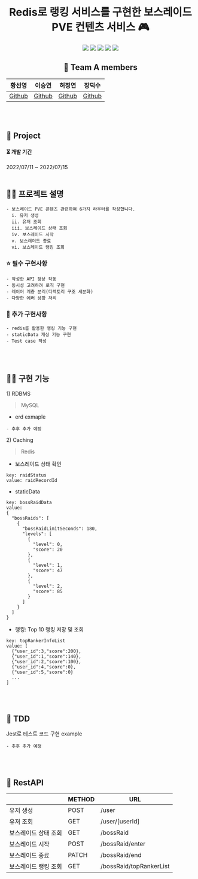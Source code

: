 <div align="center">

  # Redis로 랭킹 서비스를 구현한 보스레이드 PVE 컨텐츠 서비스 🎮
<p>
  <img src="https://img.shields.io/badge/Node.js-339933?style=flat&logo=Node.js&logoColor=white"/>
  <img src="https://img.shields.io/badge/Express-000000?style=flat&logo=Express&logoColor=white"/>
  <img src="https://img.shields.io/badge/Docker-2496ED?style=flat&logo=Docker&logoColor=white"/>
  <img src="https://img.shields.io/badge/MySQL-4479A1?style=flat&logo=MySQL&logoColor=white"/>
  <img src="https://img.shields.io/badge/Redis-DC382D?style=flat&logo=Redis&logoColor=white"/>
</p>

  ## 🌈 Team A members  

  |황선영|이승연|허정연|장덕수|
  |:------:|:------:|:------:|:------:|
  |[Github](https://github.com/syoungee) | [Github](https://github.com/dltmddus1998) | [Github](https://github.com/golgol22) | [Github](https://github.com/dapsu) |

</div> 
<br/>
<br/>

## 📒 Project

  <h4> ⏳  개발 기간  </h4> 
  2022/07/11  ~ 2022/07/15
  
<br/>
<br/>

## ✍🏻 프로젝트 설명
```
- 보스레이드 PVE 콘텐츠 관련하여 6가지 라우터를 작성합니다.
  i. 유저 생성
  ii. 유저 조회
  iii. 보스레이드 상태 조회
  iv. 보스레이드 시작
  v. 보스레이드 종료
  vi. 보스레이드 랭킹 조회
```

  ### ⭐ 필수 구현사항  
    - 작성한 API 정상 작동
    - 동시성 고려하려 로직 구현
    - 레이어 계층 분리(디렉토리 구조 세분화)
    - 다양한 에러 상황 처리
  ### 🌙 추가 구현사항
    - redis를 활용한 랭킹 기능 구현
    - staticData 캐싱 기능 구현
    - Test case 작성

<br/>
<br/>

## 🧚🏻 구현 기능

<span>1) RDBMS</span><br/>
> MySQL
- erd exmaple
```
- 추후 추가 예정
```

<span>2) Caching</span><br/>
> Redis

- 보스레이드 상태 확인
```
key: raidStatus
value: raidRecordId
```

- staticData
```
key: bossRaidData
value:
{
  "bossRaids": [
    {
      "bossRaidLimitSeconds": 180,
      "levels": [
        {
          "level": 0,
          "score": 20
        },
        {
          "level": 1,
          "score": 47
        },
        {
          "level": 2,
          "score": 85
        }
      ]
    }
  ]
}
```

- 랭킹: Top 10 랭킹 저장 및 조회
```
key: topRankerInfoList
value: [
  {"user_id":3,"score":200},
  {"user_id":1,"score":140},
  {"user_id":2,"score":100},
  {"user_id":4,"score":0},
  {"user_id":5,"score":0} 
  ... 
]
```

<br/>
<br/>

## 🌴 TDD
Jest로 테스트 코드 구현 example
```
- 추후 추가 예정
```

<br/>
<br/>

## 🍉 RestAPI
  |  | METHOD | URL | 
| --- | --- | --- | 
| 유저 생성 | POST | /user |
| 유저 조회 | GET | /user/[userId] |
| 보스레이드 상태 조회 | GET | /bossRaid |
| 보스레이드 시작 | POST | /bossRaid/enter |
| 보스레이드 종료 | PATCH | /bossRaid/end |
| 보스레이드 랭킹 조회 | GET | /bossRaid/topRankerList |
